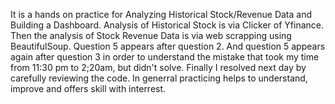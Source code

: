 It is a hands on practice for Analyzing Historical Stock/Revenue Data and Building a Dashboard. 
Analysis of Historical Stock is via Clicker of Yfinance.
Then the analysis of Stock Revenue Data is via web scrapping using BeautifulSoup.
Question 5 appears after question 2.
And question 5 appears again after question 3 in order to understand the mistake that took my time from 11:30 pm to 2;20am, but didn't solve.
Finally I resolved next day by carefully reviewing the code.
In generral practicing helps to understand, improve and offers skill with interrest.
